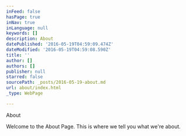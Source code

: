 ```yaml
---
inFeed: false
hasPage: true
inNav: true
inLanguage: null
keywords: []
description: About
datePublished: '2016-05-19T04:59:09.474Z'
dateModified: '2016-05-19T04:59:08.590Z'
title: ''
author: []
authors: []
publisher: null
starred: false
sourcePath: _posts/2016-05-19-about.md
url: about/index.html
_type: WebPage

---
```

About

Welcome to the About Page. This is where we tell you what we're about.